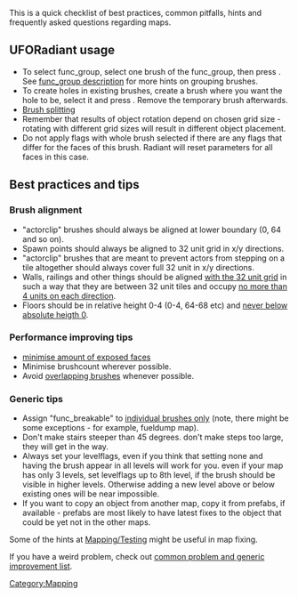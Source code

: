 This is a quick checklist of best practices, common pitfalls, hints and
frequently asked questions regarding maps.

## UFORadiant usage

- To select func_group, select one brush of the func_group, then press .
  See [func_group description](Mapping/Entities/func_group "wikilink")
  for more hints on grouping brushes.
- To create holes in existing brushes, create a brush where you want the
  hole to be, select it and press . Remove the temporary brush
  afterwards.
- [Brush
  splitting](Mapping_For_Dummies/Lesson2#Clipper_Tool_.28X.29 "wikilink")
- Remember that results of object rotation depend on chosen grid size -
  rotating with different grid sizes will result in different object
  placement.
- Do not apply flags with whole brush selected if there are any flags
  that differ for the faces of this brush. Radiant will reset parameters
  for all faces in this case.

## Best practices and tips

### Brush alignment

- "actorclip" brushes should always be aligned at lower boundary (0, 64
  and so on).
- Spawn points should always be aligned to 32 unit grid in x/y
  directions.
- "actorclip" brushes that are meant to prevent actors from stepping on
  a tile altogether should always cover full 32 unit in x/y directions.
- Walls, railings and other things should be aligned [with the 32 unit
  grid](Mapping/Dimensions#Top_view "wikilink") in such a way that they
  are between 32 unit tiles and occupy [no more than 4 units on each
  direction](Mapping_For_Dummies/Lesson1#The_Shed "wikilink").
- Floors should be in relative height 0-4 (0-4, 64-68 etc) and [never
  below absolute heigth 0](Mapping/Dimensions#Side_view "wikilink").

### Performance improving tips

- [minimise amount of exposed
  faces](Mapping_For_Dummies/Lesson1#Reducing_Exposed_Face_Count "wikilink")
- Minimise brushcount wherever possible.
- Avoid [overlapping
  brushes](Mapping_For_Dummies/Lesson1#The_Shed "wikilink") whenever
  possible.

### Generic tips

- Assign "func_breakable" to [individual brushes
  only](Func_breakable#Warning "wikilink") (note, there might be some
  exceptions - for example, fueldump map).
- Don't make stairs steeper than 45 degrees. don't make steps too large,
  they will get in the way.
- Always set your levelflags, even if you think that setting none and
  having the brush appear in all levels will work for you. even if your
  map has only 3 levels, set levelflags up to 8th level, if the brush
  should be visible in higher levels. Otherwise adding a new level above
  or below existing ones will be near impossible.
- If you want to copy an object from another map, copy it from prefabs,
  if available - prefabs are most likely to have latest fixes to the
  object that could be yet not in the other maps.

Some of the hints at [Mapping/Testing](Mapping/Testing "wikilink") might
be useful in map fixing.

If you have a weird problem, check out [common problem and generic
improvement list](Mapping/Problems_and_improvements "wikilink").

[Category:Mapping](Category:Mapping "wikilink")